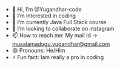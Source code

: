- 👋 Hi, I’m @Yugandhar-code
- 👀 I’m interested in coding
- 🌱 I’m currently Java Full Stack course
- 💞️ I’m looking to collaborate on instagram
- 📫 How to reach me: My mail Id -> musalamadugu.yugandhar@gmail.com
- 😄 Pronouns: He/Him
- ⚡ Fun fact: Iam really a pro in coding

<!---
Yugandhar-code/Yugandhar-code is a ✨ special ✨ repository because its `README.md` (this file) appears on your GitHub profile.
You can click the Preview link to take a look at your changes.
--->
